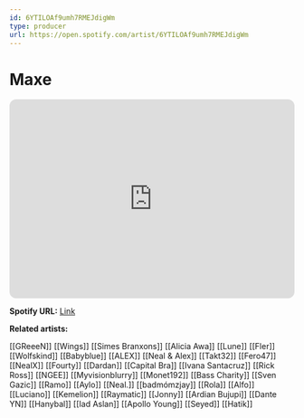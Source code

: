 ```yaml
---
id: 6YTILOAf9umh7RMEJdigWm
type: producer
url: https://open.spotify.com/artist/6YTILOAf9umh7RMEJdigWm
---
```

# Maxe

<iframe style="border-radius:12px" src="https://open.spotify.com/embed/artist/6YTILOAf9umh7RMEJdigWm" width="100%" height="352" frameBorder="0" allowfullscreen="" allow="autoplay; clipboard-write; encrypted-media; fullscreen; picture-in-picture" loading="lazy"></iframe>

**Spotify URL:** [Link](https://open.spotify.com/artist/6YTILOAf9umh7RMEJdigWm)

**Related artists:**

[[GReeeN]]
[[Wings]]
[[Simes Branxons]]
[[Alicia Awa]]
[[Lune]]
[[Fler]]
[[Wolfskind]]
[[Babyblue]]
[[ALEX]]
[[Neal & Alex]]
[[Takt32]]
[[Fero47]]
[[NealX]]
[[Fourty]]
[[Dardan]]
[[Capital Bra]]
[[Ivana Santacruz]]
[[Rick Ross]]
[[NGEE]]
[[Myvisionblurry]]
[[Monet192]]
[[Bass Charity]]
[[Sven Gazic]]
[[Ramo]]
[[Aylo]]
[[Neal.]]
[[badmómzjay]]
[[Rola]]
[[Alfo]]
[[Luciano]]
[[Kemelion]]
[[Raymatic]]
[[Jonny]]
[[Ardian Bujupi]]
[[Dante YN]]
[[Hanybal]]
[[Iad Aslan]]
[[Apollo Young]]
[[Seyed]]
[[Hatik]]
